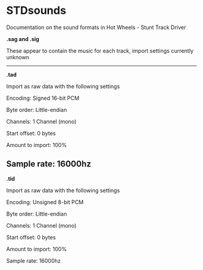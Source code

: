 # STDsounds
Documentation on the sound formats in Hot Wheels - Stunt Track Driver


      
**.sag and .sig**
  
These appear to contain the music for each track, import settings currently unknown
  

-------------------------------------------------------------------
**.tad**
  
Import as raw data with the following settings
  
Encoding: Signed 16-bit PCM
  
Byte order: Little-endian
  
Channels: 1 Channel (mono)
  
Start offset: 0 bytes
  
Amount to import: 100%
  
Sample rate: 16000hz
-------------------------------------------------------------------
  
    
**.tid**
  
Import as raw data with the following settings
  
Encoding: Unsigned 8-bit PCM
  
Byte order: Little-endian
  
Channels: 1 Channel (mono)
  
Start offset: 0 bytes
  
Amount to import: 100%
  
Sample rate: 16000hz
